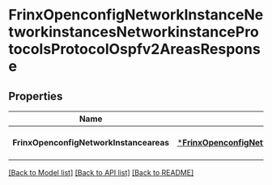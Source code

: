 # FrinxOpenconfigNetworkInstanceNetworkinstancesNetworkinstanceProtocolsProtocolOspfv2AreasResponse

## Properties
Name | Type | Description | Notes
------------ | ------------- | ------------- | -------------
**FrinxOpenconfigNetworkInstanceareas** | [***FrinxOpenconfigNetworkInstanceNetworkinstancesNetworkinstanceProtocolsProtocolOspfv2Areas**](frinx.openconfig.network.instance.networkinstances.networkinstance.protocols.protocol.ospfv2.Areas.md) |  | [optional] [default to null]

[[Back to Model list]](../README.md#documentation-for-models) [[Back to API list]](../README.md#documentation-for-api-endpoints) [[Back to README]](../README.md)


